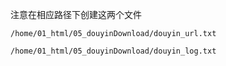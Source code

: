 
注意在相应路径下创建这两个文件

```
/home/01_html/05_douyinDownload/douyin_url.txt

/home/01_html/05_douyinDownload/douyin_log.txt
```

